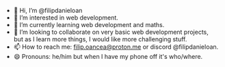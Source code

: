 - 👋 Hi, I’m @filipdanieloan
- 👀 I’m interested in web development.
- 🌱 I’m currently learning web development and maths.
- 💞️ I’m looking to collaborate on very basic web development projects, but as I learn more things, I would like more challenging stuff.
- 📫 How to reach me: filip.oancea@proton.me or discord @filipdanieloan.
- 😄 Pronouns: he/him but when I have my phone off it's who/where.

<!---
filipdanieloan/filipdanieloan is a ✨ special ✨ repository because its `README.md` (this file) appears on your GitHub profile.
You can click the Preview link to take a look at your changes.
--->
